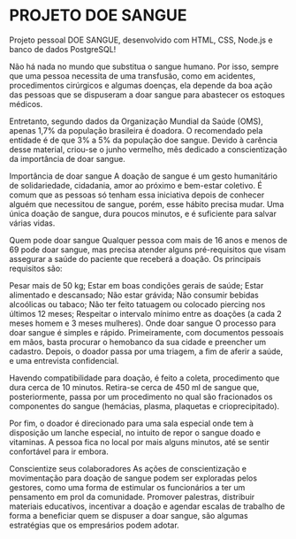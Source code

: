 # PROJETO DOE SANGUE
Projeto pessoal DOE SANGUE, desenvolvido com HTML, CSS, Node.js e banco de dados PostgreSQL!
                                        

  Não há nada no mundo que substitua o sangue humano. Por isso, sempre que uma pessoa necessita de uma transfusão, como em acidentes, procedimentos cirúrgicos e algumas doenças, ela depende da boa ação das pessoas que se dispuseram a doar sangue para abastecer os estoques médicos.

  Entretanto, segundo dados da Organização Mundial da Saúde (OMS), apenas 1,7% da população brasileira é doadora. O recomendado pela entidade é de que 3% a 5% da população doe sangue. Devido à carência desse material, criou-se o junho vermelho, mês dedicado a conscientização da importância de doar sangue.

  Importância de doar sangue
A doação de sangue é um gesto humanitário de solidariedade, cidadania, amor ao próximo e bem-estar coletivo. É comum que as pessoas só tenham essa iniciativa depois de conhecer alguém que necessitou de sangue, porém, esse hábito precisa mudar. Uma única doação de sangue, dura poucos minutos, e é suficiente para salvar várias vidas.

  Quem pode doar sangue
  Qualquer pessoa com mais de 16 anos e menos de 69 pode doar sangue, mas precisa atender alguns pré-requisitos que visam assegurar a saúde do paciente que receberá a doação. Os principais requisitos são:

Pesar mais de 50 kg;
Estar em boas condições gerais de saúde;
Estar alimentado e descansado;
Não estar grávida;
Não consumir bebidas alcoólicas ou tabaco;
Não ter feito tatuagem ou colocado piercing nos últimos 12 meses;
Respeitar o intervalo mínimo entre as doações (a cada 2 meses homem e 3 meses mulheres).
Onde doar sangue
O processo para doar sangue é simples e rápido. Primeiramente, com documentos pessoais em mãos, basta procurar o hemobanco da sua cidade e preencher um cadastro. Depois, o doador passa por uma triagem, a fim de aferir a saúde, e uma entrevista confidencial.

  Havendo compatibilidade para doação, é feito a coleta, procedimento que dura cerca de 10 minutos. Retira-se cerca de 450 ml de sangue que, posteriormente, passa por um procedimento no qual são fracionados os componentes do sangue (hemácias, plasma, plaquetas e crioprecipitado).

   Por fim, o doador é direcionado para uma sala especial onde tem à disposição um lanche especial, no intuito de repor o sangue doado e vitaminas. A pessoa fica no local por mais alguns minutos, até se sentir confortável para ir embora.

  Conscientize seus colaboradores
As ações de conscientização e movimentação para doação de sangue podem ser exploradas pelos gestores, como uma forma de estimular os funcionários a ter um pensamento em prol da comunidade. Promover palestras, distribuir materiais educativos, incentivar a doação e agendar escalas de trabalho de forma a beneficiar quem se dispuser a doar sangue, são algumas estratégias que os empresários podem adotar.
